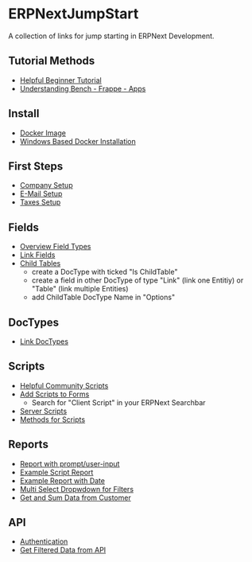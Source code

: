 # ERPNextJumpStart

A collection of links for jump starting in ERPNext Development.

## Tutorial Methods

- [Helpful Beginner Tutorial](https://frappe.school/courses/frappe-framework-tutorial)
- [Understanding Bench - Frappe - Apps](https://github.com/frappe/frappe/wiki/The-Hitchhiker%27s-Guide-to-Installing-Frapp%C3%A9-on-Linux/31019602d7f2b622e9ccb73acc766fa9541e8ec0)

## Install

- [Docker Image](https://github.com/frappe/frappe_docker)
- [Windows Based Docker Installation](https://github.com/frappe/frappe_docker/blob/main/docs/troubleshoot.md#letsencrypt-companion-not-working)

## First Steps

- [Company Setup](https://docs.erpnext.com/docs/v13/user/manual/en/setting-up/company-setup)
- [E-Mail Setup](https://docs.erpnext.com/docs/v13/user/manual/en/setting-up/email/email-account)
- [Taxes Setup](https://docs.erpnext.com/docs/v13/user/manual/en/setting-up/setting-up-taxes)

## Fields

- [Overview Field Types](https://docs.erpnext.com/docs/v13/user/manual/en/customize-erpnext/articles/field-types)
- [Link Fields](https://docs.erpnext.com/docs/v13/user/manual/en/customize-erpnext/articles/dynamic-link-fields)
- [Child Tables]()
  - create a DocType with ticked "Is ChildTable"
  - create a field in other DocType of type "Link" (link one Entitiy) or "Table" (link multiple Entities)
  - add ChildTable DocType Name in "Options"

## DocTypes

- [Link DocTypes]()

## Scripts

- [Helpful Community Scripts](https://github.com/frappe/erpnext/wiki/Community-Developed-Custom-Scripts)
- [Add Scripts to Forms](https://frappeframework.com/docs/v13/user/en/api/form)
  - Search for "Client Script" in your ERPNext Searchbar
- [Server Scripts](https://frappeframework.com/docs/v13/user/en/api/database)
- [Methods for Scripts](https://frappeframework.com/docs/v13/user/en/desk/scripting/script-api)

## Reports

- [Report with prompt/user-input](https://frappeframework.com/docs/v13/user/en/api/dialog)
- [Example Script Report](https://discuss.erpnext.com/t/devtip-custom-reports-purely-client-side/78038)
- [Example Report with Date](https://github.com/frappe/erpnext/tree/develop/erpnext/crm/report/lead_details)
- [Multi Select Dropwdown for Filters](https://discuss.erpnext.com/t/how-can-we-add-multi-select-dropdown-filters-in-custom-script-report/69979)
- [Get and Sum Data from Customer](https://github.com/frappe/erpnext/blob/develop/erpnext/selling/report/inactive_customers/inactive_customers.py)

## API

- [Authentication](https://frappeframework.com/docs/v13/user/en/api/rest#1-token-based-authentication)
- [Get Filtered Data from API](https://discuss.erpnext.com/t/fetch-doctype-list-included-childtable-by-rest-api/83588/2?u=fgiering)
